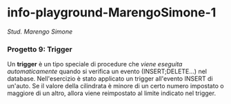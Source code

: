 # info-playground-MarengoSimone-1

_Stud. Marengo Simone_

### Progetto 9: Trigger
Un **trigger** è un tipo speciale di procedure che *viene eseguita automaticamente* quando si verifica un evento (INSERT;DELETE...) nel database. Nell'esercizio è stato applicato
un trigger all'evento INSERT di un'auto. Se il valore della cilindrata è minore di un certo numero impostato o maggiore di un altro, allora viene reimpostato al limite indicato
nel trigger.
